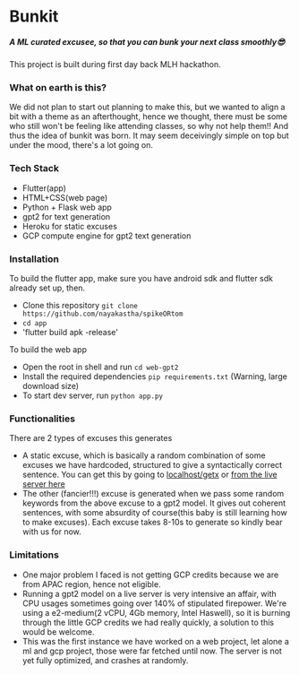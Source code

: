 # Bunkit
##### A ML curated excusee, so that you can bunk your next class smoothly😎
This project is built during first day back MLH hackathon.
&NewLine;
### What on earth is this?
We did not plan to start out planning to make this, but we wanted to align a bit with a theme as an afterthought, hence we thought, there must be some who still won't be feeling like attending classes, so why not help them!! And thus the idea of bunkit was born. It may seem deceivingly simple on top but under the mood, there's a lot going on.

### Tech Stack
* Flutter(app)
* HTML+CSS(web page)
* Python + Flask web app
* gpt2 for text generation
* Heroku for static excuses
* GCP compute engine for gpt2 text generation

### Installation
To build the flutter app, make sure you have android sdk and flutter sdk already set up, then.
* Clone this repository `git clone https://github.com/nayakastha/spikeORtom`
* `cd app`
* 'flutter build apk -release'

To build the web app
* Open the root in shell and run `cd web-gpt2`
* Install the required dependencies `pip requirements.txt` (Warning, large download size)
* To start dev server, run `python app.py`

### Functionalities
There are 2 types of excuses this generates
* A static excuse, which is basically a random combination of some excuses we have hardcoded, structured to give a syntactically correct sentence. You can get this by going to [localhost/getx](http://localhost/getx) or [from the live server here](http://34.72.142.129/getx/)
* The other (fancier!!!) excuse is generated when we pass some random keywords from the above excuse to a gpt2 model. It gives out coherent sentences, with some absurdity of course(this baby is still learning how to make excuses). Each excuse takes 8-10s to generate so kindly bear with us for now.


### Limitations
* One major problem I faced is not getting GCP credits because we are from APAC region, hence not eligible. 
* Running a gpt2 model on a live server is very intensive an affair, with CPU usages sometimes going over 140% of stipulated firepower. We're using a e2-medium(2 vCPU, 4Gb memory, Intel Haswell), so it is burning through the little GCP credits we had really quickly, a solution to this would be welcome.
* This was the first instance we have worked on a web project, let alone a ml and gcp project, those were far fetched until now. The server is not yet fully optimized, and crashes at randomly.





